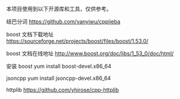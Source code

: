 本项目使用到以下开源库和工具，仅供参考。

结巴分词
https://github.com/yanyiwu/cppjieba

boost 文档下载地址
https://sourceforge.net/projects/boost/files/boost/1.53.0/

boost 文档在线地址
http://www.boost.org/doc/libs/1_53_0/doc/html/

安装 boost 
yum install boost-devel.x86_64

jsoncpp
yum install jsoncpp-devel.x86_64



httplib
https://github.com/yhirose/cpp-httplib
